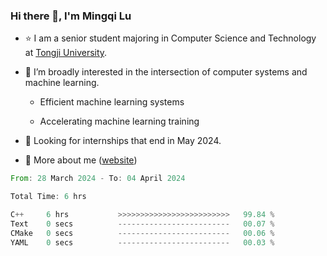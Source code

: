 ### Hi there 👋, I'm Mingqi Lu

- :star: I am a senior student majoring in Computer Science and Technology at [Tongji University](https://en.tongji.edu.cn/p/#/).

- :thinking: I’m broadly interested in the intersection of computer systems and machine learning.

  - Efficient machine learning systems

  - Accelerating machine learning training

- :seedling: Looking for internships that end in May 2024.

- 💬 More about me ([website](https://lmqqqqqq.github.io/))

<!--START_SECTION:waka-->

```rust
From: 28 March 2024 - To: 04 April 2024

Total Time: 6 hrs

C++     6 hrs           >>>>>>>>>>>>>>>>>>>>>>>>>   99.84 %
Text    0 secs          -------------------------   00.07 %
CMake   0 secs          -------------------------   00.06 %
YAML    0 secs          -------------------------   00.03 %
```

<!--END_SECTION:waka-->


